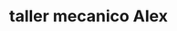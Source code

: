 ---
title: "taller mecanico Alex"
url: /comayaguela/taller-mecanico-alex/
shop: reparación de automóviles
---